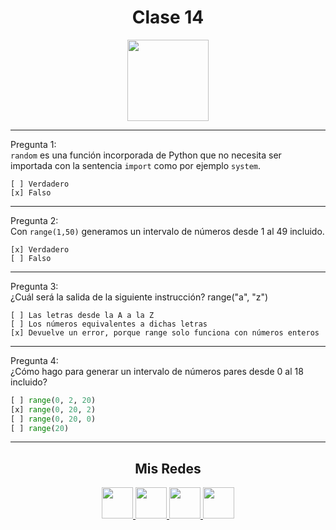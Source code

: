 <h1 align="center">Clase 14</h1>

<p align="center">
<img height=130px src="https://i.ibb.co/BL0pJF8/Polo.png"/>
</p>

-----------------------------------------------------------
Pregunta 1: <br>
```random``` es una función incorporada de Python que no necesita ser importada con la sentencia ```import``` como por ejemplo ```system```.
```
[ ] Verdadero
[x] Falso
```
-----------------------------------------------------------
Pregunta 2: <br>
Con ```range(1,50)``` generamos un intervalo de números desde 1 al 49 incluido.
```
[x] Verdadero
[ ] Falso
```
-----------------------------------------------------------

Pregunta 3: <br>
¿Cuál será la salida de la siguiente instrucción?
range("a", "z")
```
[ ] Las letras desde la A a la Z
[ ] Los números equivalentes a dichas letras
[x] Devuelve un error, porque range solo funciona con números enteros
```
-----------------------------------------------------------
Pregunta 4: <br>
¿Cómo hago para generar un intervalo de números pares desde 0 al 18 incluido?
```python
[ ] range(0, 2, 20)
[x] range(0, 20, 2)
[ ] range(0, 20, 0)
[ ] range(20)
```

-----------------------------------------------------------
<center>

<h2 align="center"> Mis Redes </h2>
<p  align="center">
<a href="https://www.linkedin.com/in/duboisfacu/" target="_blank">
  <img src="https://i.ibb.co/7VZQrXx/link.png" height=50px>
</a>
<a href="https://www.instagram.com/duboisfacu/" target="_blank">
  <img src="https://i.ibb.co/stNqbkw/ig.png" height=50px>
</a>
<a href="https://www.reddit.com/user/duboisfacu" target="_blank">
<img src="https://i.ibb.co/4T7YM0V/reddit.png" height=50px>
</a>
<a href="https://twitter.com/duboisfacu" target="_blank">
<img src="https://i.ibb.co/PxrxjS2/twitter.png" height=50px>
</a>
  </p>
</center>
